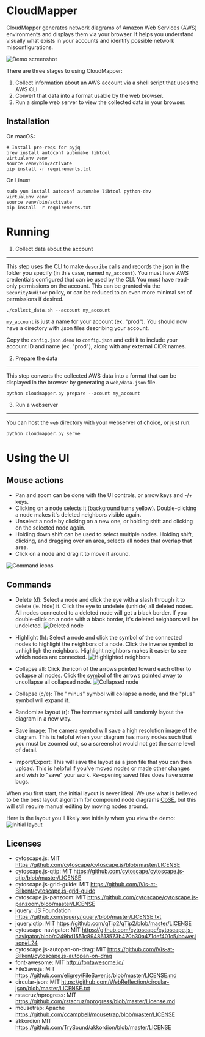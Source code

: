 CloudMapper
========
CloudMapper generates network diagrams of Amazon Web Services (AWS) environments and displays them via your browser. It helps you understand visually what exists in your accounts and identify possible network misconfigurations.  

![Demo screenshot](docs/images/ideal_layout.png "Demo screenshot")

There are three stages to using CloudMapper:
1. Collect information about an AWS account via a shell script that uses the AWS CLI.
2. Convert that data into a format usable by the web browser.
3. Run a simple web server to view the collected data in your browser.


Installation
-----------
On macOS:

```
# Install pre-reqs for pyjq
brew install autoconf automake libtool
virtualenv venv
source venv/bin/activate
pip install -r requirements.txt
```

On Linux:
```
sudo yum install autoconf automake libtool python-dev
virtualenv venv
source venv/bin/activate
pip install -r requirements.txt
```


Running
=======

1. Collect data about the account
---------------------------------
This step uses the CLI to make `describe` calls and records the json in the folder you specify (in this case, named `my_account`). You must have AWS credentials configured that can be used by the CLI.  You must have read-only permissions on the account.  This can be granted via the `SecurityAuditor` policy, or can be reduced to an even more minimal set of permissions if desired.

```
./collect_data.sh --account my_account
```

`my_account` is just a name for your account (ex. "prod").  You should now have a directory with .json files describing your account.

Copy the `config.json.demo` to `config.json` and edit it to include your account ID and name (ex. "prod"), along with any external CIDR names.

2. Prepare the data
-------------------

This step converts the collected AWS data into a format that can be displayed in the browser by generating a `web/data.json` file.
```
python cloudmapper.py prepare --acount my_account
```

3. Run a webserver
------------------

You can host the `web` directory with your webserver of choice, or just run:

```
python cloudmapper.py serve
```



Using the UI
============

Mouse actions
-------------
- Pan and zoom can be done with the UI controls, or arrow keys and -/+ keys.
- Clicking on a node selects it (background turns yellow).  Double-clicking a node makes it's deleted neighbors visible again.
- Unselect a node by clicking on a new one, or holding shift and clicking on the selected node again.
- Holding down shift can be used to select multiple nodes. Holding shift, clicking, and dragging over an area, selects all nodes that overlap that area.
- Click on a node and drag it to move it around.

![Command icons](docs/images/command_icons.png "Command icons")

Commands
--------
- Delete (d): Select a node and click the eye with a slash through it to delete (ie. hide) it. Click the eye to undelete (unhide) all deleted nodes.   All nodes connected to a deleted node will get a black border. If you double-click on a node with a black border, it's deleted neighbors will be undeleted.
![Deleted node](docs/images/deleted_node.png "Deleted node")

- Highlight (h): Select a node and click the symbol of the connected nodes to highlight the neighbors of a node. Click the inverse symbol to unhighligh the neighbors.  Highlight neighbors makes it easier to see which nodes are connected.
![Highlighted neighbors](docs/images/highlight_neighbors.png "Highlighted neighbors")

- Collapse all: Click the icon of the arrows pointed toward each other to collapse all nodes.  Click the symbol of the arrows pointed away to uncollapse all collapsed node.
![Collapsed node](docs/images/collapsed_node.png "Collapsed node")

- Collapse (c/e): The "minus" symbol will collapse a node, and the "plus" symbol will expand it.
- Randomize layout (r): The hammer symbol will randomly layout the diagram in a new way.
- Save image: The camera symbol will save a high resolution image of the diagram. This is helpful when your diagram has many nodes such that you must be zoomed out, so a screenshot would not get the same level of detail.
- Import/Export: This will save the layout as a json file that you can then upload. This is helpful if you've moved nodes or made other changes and wish to "save" your work. Re-opening saved files does have some bugs.


When you first start, the initial layout is never ideal.  We use what is believed to be the best layout algorithm for compound node diagrams [CoSE](https://github.com/cytoscape/cytoscape.js-cose-bilkent), but this will still require manual editing by moving nodes around.

Here is the layout you'll likely see initially when you view the demo:
![Initial layout](docs/images/initial_layout.png "Initial layout")


Licenses
--------
- cytoscape.js: MIT
  https://github.com/cytoscape/cytoscape.js/blob/master/LICENSE
- cytoscape.js-qtip: MIT
  https://github.com/cytoscape/cytoscape.js-qtip/blob/master/LICENSE
- cytoscape.js-grid-guide: MIT
  https://github.com/iVis-at-Bilkent/cytoscape.js-grid-guide
- cytoscape.js-panzoom: MIT
  https://github.com/cytoscape/cytoscape.js-panzoom/blob/master/LICENSE
- jquery: JS Foundation
  https://github.com/jquery/jquery/blob/master/LICENSE.txt
- jquery.qtip: MIT
  https://github.com/qTip2/qTip2/blob/master/LICENSE
- cytoscape-navigator: MIT
  https://github.com/cytoscape/cytoscape.js-navigator/blob/c249bd1551c8948613573b470b30a471def401c5/bower.json#L24
- cytoscape.js-autopan-on-drag: MIT
  https://github.com/iVis-at-Bilkent/cytoscape.js-autopan-on-drag
- font-awesome: MIT
  http://fontawesome.io/
- FileSave.js: MIT
  https://github.com/eligrey/FileSaver.js/blob/master/LICENSE.md
- circular-json: MIT
  https://github.com/WebReflection/circular-json/blob/master/LICENSE.txt
- rstacruz/nprogress: MIT
  https://github.com/rstacruz/nprogress/blob/master/License.md
- mousetrap: Apache
  https://github.com/ccampbell/mousetrap/blob/master/LICENSE
- akkordion MIT
  https://github.com/TrySound/akkordion/blob/master/LICENSE

